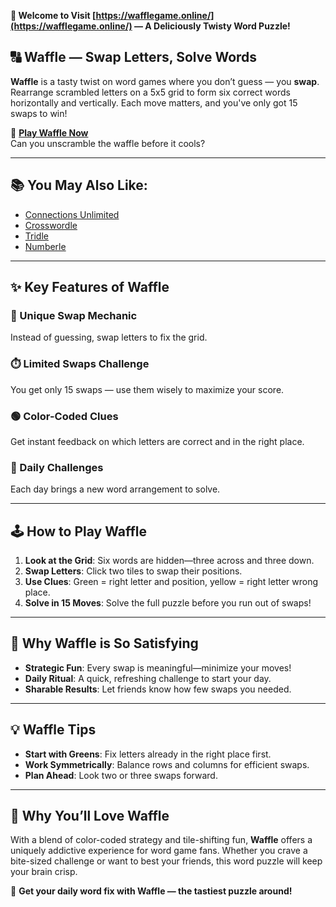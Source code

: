 **🧇 Welcome to Visit [https://wafflegame.online/](https://wafflegame.online/) — A Deliciously Twisty Word Puzzle!**

## 🔠 Waffle — Swap Letters, Solve Words

**Waffle** is a tasty twist on word games where you don’t guess — you **swap**. Rearrange scrambled letters on a 5x5 grid to form six correct words horizontally and vertically. Each move matters, and you've only got 15 swaps to win!

🧩 **[Play Waffle Now](https://wafflegame.online/)**  
Can you unscramble the waffle before it cools?

---

## 📚 You May Also Like:

- [Connections Unlimited](https://connectionsunlimited.me/)
- [Crosswordle](https://crosswordle.uk/)
- [Tridle](https://tridle.org/)
- [Numberle](https://numberle.me/)

---

## ✨ Key Features of Waffle

### 🧇 Unique Swap Mechanic  
Instead of guessing, swap letters to fix the grid.

### ⏱️ Limited Swaps Challenge  
You get only 15 swaps — use them wisely to maximize your score.

### 🟢 Color-Coded Clues  
Get instant feedback on which letters are correct and in the right place.

### 🎯 Daily Challenges  
Each day brings a new word arrangement to solve.

---

## 🕹️ How to Play Waffle

1. **Look at the Grid**: Six words are hidden—three across and three down.
2. **Swap Letters**: Click two tiles to swap their positions.
3. **Use Clues**: Green = right letter and position, yellow = right letter wrong place.
4. **Solve in 15 Moves**: Solve the full puzzle before you run out of swaps!

---

## 🌟 Why Waffle is So Satisfying

- **Strategic Fun**: Every swap is meaningful—minimize your moves!
- **Daily Ritual**: A quick, refreshing challenge to start your day.
- **Sharable Results**: Let friends know how few swaps you needed.

---

## 💡 Waffle Tips

- **Start with Greens**: Fix letters already in the right place first.
- **Work Symmetrically**: Balance rows and columns for efficient swaps.
- **Plan Ahead**: Look two or three swaps forward.

---

## 💖 Why You’ll Love Waffle

With a blend of color-coded strategy and tile-shifting fun, **Waffle** offers a uniquely addictive experience for word game fans. Whether you crave a bite-sized challenge or want to best your friends, this word puzzle will keep your brain crisp.

🧇 **Get your daily word fix with Waffle — the tastiest puzzle around!**
